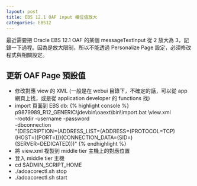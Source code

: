 ```yaml
---
layout: post
title: EBS 12.1 OAF input 欄位值放大
categories: EBS12
---
```


最近需要把 Oracle EBS 12.1 OAF 的某個 messageTextInput 從 2 放大為 3，記錄一下過程。因為是放大限制，所以不能透過 Personalize Page 設定，必須修改程式與相關設定。

## 更新 OAF Page 預設值

- 修改對應 view 的 XML (一般是在 webui 目錄下，不確定的話，可以從 app 網頁上找，或是從 application developer 的 functions 找)
- import 頁面到 EBS db:
{% highlight console %}
p9879989_R12_GENERIC\jdevbin\oaext\bin\import.bat <fullPath>\view.xml \
-rootdir <fullPath> -username <dbusername> -password <dbusername> \
-dbconnection \
"(DESCRIPTION=(ADDRESS_LIST=(ADDRESS=(PROTOCOL=TCP)(HOST=)(PORT=)))(CONNECTION_DATA=(SID=)(SERVER=DEDICATED)))"
{% endhighlight %}
- 將 view.xml 複製到 middle tier 主機上的對應位置
- 登入 middle tier 主機
- cd $ADMIN_SCRIPT_HOME
- ./adoacorectl.sh stop
- ./adoacorectl.sh start
